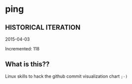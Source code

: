 # ping

## HISTORICAL ITERATION
2015-04-03

Incremented: 118

## What is this?? 
Linux skills to hack the github commit visualization chart `;-)`
